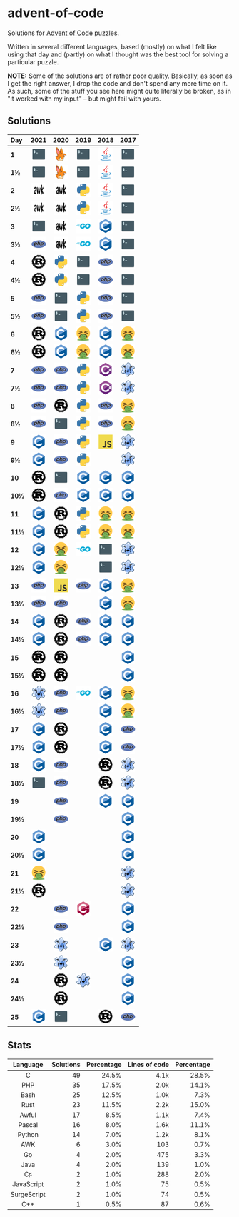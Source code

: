 # advent-of-code

Solutions for [Advent of Code](https://adventofcode.com/) puzzles.

Written in several different languages, based (mostly) on what I felt like using that day
and (partly) on what I thought was the best tool for solving a particular puzzle.

**NOTE:** Some of the solutions are of rather poor quality. Basically, as soon as I get the right answer,
I drop the code and don't spend any more time on it. As such, some of the stuff you see here might quite literally
be broken, as in "it worked with my input" – but might fail with yours.


## Solutions

| Day | 2021 | 2020 | 2019 | 2018 | 2017 |
| :--- | :---: | :---: | :---: | :---: | :---: |
| **1** | [![Bash](https://github.com/suve/advent-of-code/raw/master/.readme/sh.png)](2021/day01/sonar.sh) | [![SurgeScript](https://github.com/suve/advent-of-code/raw/master/.readme/ss.png)](2020/day01/expenses1.ss) | [![Bash](https://github.com/suve/advent-of-code/raw/master/.readme/sh.png)](2019/day01/fuel.sh) | [![Java](https://github.com/suve/advent-of-code/raw/master/.readme/java.png)](2018/day01/freq.java) | [![Bash](https://github.com/suve/advent-of-code/raw/master/.readme/sh.png)](2017/day01/captcha.sh) |
| **1½** | [![Bash](https://github.com/suve/advent-of-code/raw/master/.readme/sh.png)](2021/day01/triple-sonar.sh) | [![SurgeScript](https://github.com/suve/advent-of-code/raw/master/.readme/ss.png)](2020/day01/expenses2.ss) | [![Bash](https://github.com/suve/advent-of-code/raw/master/.readme/sh.png)](2019/day01/more-fuel.sh) | [![Java](https://github.com/suve/advent-of-code/raw/master/.readme/java.png)](2018/day01/freq2.java) | [![Bash](https://github.com/suve/advent-of-code/raw/master/.readme/sh.png)](2017/day01/captcha.sh) |
| **2** | [![AWK](https://github.com/suve/advent-of-code/raw/master/.readme/awk.png)](2021/day02/submarine.awk) | [![AWK](https://github.com/suve/advent-of-code/raw/master/.readme/awk.png)](2020/day02/passwords.awk) | [![Python](https://github.com/suve/advent-of-code/raw/master/.readme/py.png)](2019/day02/intcode.py) | [![Java](https://github.com/suve/advent-of-code/raw/master/.readme/java.png)](2018/day02/checksum.java) | [![Bash](https://github.com/suve/advent-of-code/raw/master/.readme/sh.png)](2017/day02/part1.sh) |
| **2½** | [![AWK](https://github.com/suve/advent-of-code/raw/master/.readme/awk.png)](2021/day02/submarine.awk) | [![AWK](https://github.com/suve/advent-of-code/raw/master/.readme/awk.png)](2020/day02/passwords2.awk) | [![Python](https://github.com/suve/advent-of-code/raw/master/.readme/py.png)](2019/day02/intcode2.py) | [![Java](https://github.com/suve/advent-of-code/raw/master/.readme/java.png)](2018/day02/findids.java) | [![Bash](https://github.com/suve/advent-of-code/raw/master/.readme/sh.png)](2017/day02/part2.sh) |
| **3** | [![Bash](https://github.com/suve/advent-of-code/raw/master/.readme/sh.png)](2021/day03/power.sh) | [![AWK](https://github.com/suve/advent-of-code/raw/master/.readme/awk.png)](2020/day03/trees.awk) | [![Go](https://github.com/suve/advent-of-code/raw/master/.readme/go.png)](2019/day03/wires.go) | [![C](https://github.com/suve/advent-of-code/raw/master/.readme/c.png)](2018/day03/fabric.c) | [![Bash](https://github.com/suve/advent-of-code/raw/master/.readme/sh.png)](2017/day03/spiral-dist.sh) |
| **3½** | [![PHP](https://github.com/suve/advent-of-code/raw/master/.readme/php.png)](2021/day03/oxygen.php) | [![AWK](https://github.com/suve/advent-of-code/raw/master/.readme/awk.png)](2020/day03/trees.awk) | [![Go](https://github.com/suve/advent-of-code/raw/master/.readme/go.png)](2019/day03/wires.go) | [![C](https://github.com/suve/advent-of-code/raw/master/.readme/c.png)](2018/day03/fabric.c) | [![Bash](https://github.com/suve/advent-of-code/raw/master/.readme/sh.png)](2017/day03/spiral-write.sh) |
| **4** | [![Rust](https://github.com/suve/advent-of-code/raw/master/.readme/rs.png)](2021/day04/bingo.rs) | [![Python](https://github.com/suve/advent-of-code/raw/master/.readme/py.png)](2020/day04/passports.py) | [![Bash](https://github.com/suve/advent-of-code/raw/master/.readme/sh.png)](2019/day04/password.sh) | [![PHP](https://github.com/suve/advent-of-code/raw/master/.readme/php.png)](2018/day04/strategy.php) | [![Bash](https://github.com/suve/advent-of-code/raw/master/.readme/sh.png)](2017/day04/checkpass.sh) |
| **4½** | [![Rust](https://github.com/suve/advent-of-code/raw/master/.readme/rs.png)](2021/day04/bingo.rs) | [![Python](https://github.com/suve/advent-of-code/raw/master/.readme/py.png)](2020/day04/valid-passports.py) | [![Bash](https://github.com/suve/advent-of-code/raw/master/.readme/sh.png)](2019/day04/password.sh) | [![PHP](https://github.com/suve/advent-of-code/raw/master/.readme/php.png)](2018/day04/strategy.php) | [![Bash](https://github.com/suve/advent-of-code/raw/master/.readme/sh.png)](2017/day04/checkpass.sh) |
| **5** | [![PHP](https://github.com/suve/advent-of-code/raw/master/.readme/php.png)](2021/day05/vents.php) | [![Bash](https://github.com/suve/advent-of-code/raw/master/.readme/sh.png)](2020/day05/boarding-pass.sh) | [![Python](https://github.com/suve/advent-of-code/raw/master/.readme/py.png)](2019/day05/intcode3.py) | [![PHP](https://github.com/suve/advent-of-code/raw/master/.readme/php.png)](2018/day05/polymer.php) | [![Bash](https://github.com/suve/advent-of-code/raw/master/.readme/sh.png)](2017/day05/jump.sh) |
| **5½** | [![PHP](https://github.com/suve/advent-of-code/raw/master/.readme/php.png)](2021/day05/vents.php) | [![Bash](https://github.com/suve/advent-of-code/raw/master/.readme/sh.png)](2020/day05/boarding-pass.sh) | [![Python](https://github.com/suve/advent-of-code/raw/master/.readme/py.png)](2019/day05/intcode3.py) | [![PHP](https://github.com/suve/advent-of-code/raw/master/.readme/php.png)](2018/day05/polymer.php) | [![Bash](https://github.com/suve/advent-of-code/raw/master/.readme/sh.png)](2017/day05/jump.sh) |
| **6** | [![Rust](https://github.com/suve/advent-of-code/raw/master/.readme/rs.png)](2021/day06/lanternfish.rs) | [![C](https://github.com/suve/advent-of-code/raw/master/.readme/c.png)](2020/day06/customs.c) | [![Awful](https://github.com/suve/advent-of-code/raw/master/.readme/yuk.png)](2019/day06/orbits.yuk) | [![C](https://github.com/suve/advent-of-code/raw/master/.readme/c.png)](2018/day06/flood.c) | [![Awful](https://github.com/suve/advent-of-code/raw/master/.readme/yuk.png)](2017/day06/realloc.yuk) |
| **6½** | [![Rust](https://github.com/suve/advent-of-code/raw/master/.readme/rs.png)](2021/day06/lanternfish.rs) | [![C](https://github.com/suve/advent-of-code/raw/master/.readme/c.png)](2020/day06/customs.c) | [![Awful](https://github.com/suve/advent-of-code/raw/master/.readme/yuk.png)](2019/day06/orbits.yuk) | [![C](https://github.com/suve/advent-of-code/raw/master/.readme/c.png)](2018/day06/flood.c) | [![Awful](https://github.com/suve/advent-of-code/raw/master/.readme/yuk.png)](2017/day06/realloc.yuk) |
| **7** | [![PHP](https://github.com/suve/advent-of-code/raw/master/.readme/php.png)](2021/day07/crabs.php) | [![PHP](https://github.com/suve/advent-of-code/raw/master/.readme/php.png)](2020/day07/bags.php) | [![Python](https://github.com/suve/advent-of-code/raw/master/.readme/py.png)](2019/day07/intcode.py) | [![C♯](https://github.com/suve/advent-of-code/raw/master/.readme/cs.png)](2018/day07/lotsa-steps.cs) | [![Pascal](https://github.com/suve/advent-of-code/raw/master/.readme/pas.png)](2017/day07/tower.pas) |
| **7½** | [![PHP](https://github.com/suve/advent-of-code/raw/master/.readme/php.png)](2021/day07/crabs.php) | [![PHP](https://github.com/suve/advent-of-code/raw/master/.readme/php.png)](2020/day07/bags.php) | [![Python](https://github.com/suve/advent-of-code/raw/master/.readme/py.png)](2019/day07/intcode-feedback.py) | [![C♯](https://github.com/suve/advent-of-code/raw/master/.readme/cs.png)](2018/day07/timed-steps.cs) | [![Pascal](https://github.com/suve/advent-of-code/raw/master/.readme/pas.png)](2017/day07/tower.pas) |
| **8** | [![PHP](https://github.com/suve/advent-of-code/raw/master/.readme/php.png)](2021/day08/easy-digits.php) | [![Rust](https://github.com/suve/advent-of-code/raw/master/.readme/rs.png)](2020/day08/console.rs) | [![Python](https://github.com/suve/advent-of-code/raw/master/.readme/py.png)](2019/day08/image-checksum.py) | [![PHP](https://github.com/suve/advent-of-code/raw/master/.readme/php.png)](2018/day08/tree.php) | [![Awful](https://github.com/suve/advent-of-code/raw/master/.readme/yuk.png)](2017/day08/cpu.yuk) |
| **8½** | [![PHP](https://github.com/suve/advent-of-code/raw/master/.readme/php.png)](2021/day08/decoder.php) | [![Bash](https://github.com/suve/advent-of-code/raw/master/.readme/sh.png)](2020/day08/part2.sh) | [![Python](https://github.com/suve/advent-of-code/raw/master/.readme/py.png)](2019/day08/image-decode.py) | [![PHP](https://github.com/suve/advent-of-code/raw/master/.readme/php.png)](2018/day08/tree.php) | [![Awful](https://github.com/suve/advent-of-code/raw/master/.readme/yuk.png)](2017/day08/cpu.yuk) |
| **9** | [![C](https://github.com/suve/advent-of-code/raw/master/.readme/c.png)](2021/day09/smoke.c) | [![PHP](https://github.com/suve/advent-of-code/raw/master/.readme/php.png)](2020/day09/xmas.php) | [![Python](https://github.com/suve/advent-of-code/raw/master/.readme/py.png)](2019/day09/intcode.py) | [![JavaScript](https://github.com/suve/advent-of-code/raw/master/.readme/js.png)](2018/day09/marbles.js) | [![Pascal](https://github.com/suve/advent-of-code/raw/master/.readme/pas.png)](2017/day09/stream.pas) |
| **9½** | [![C](https://github.com/suve/advent-of-code/raw/master/.readme/c.png)](2021/day09/smoke.c) | [![PHP](https://github.com/suve/advent-of-code/raw/master/.readme/php.png)](2020/day09/xmas.php) | [![Python](https://github.com/suve/advent-of-code/raw/master/.readme/py.png)](2019/day09/intcode.py) | | [![Pascal](https://github.com/suve/advent-of-code/raw/master/.readme/pas.png)](2017/day09/stream.pas) |
| **10** | [![Rust](https://github.com/suve/advent-of-code/raw/master/.readme/rs.png)](2021/day10/braces.rs) | [![Bash](https://github.com/suve/advent-of-code/raw/master/.readme/sh.png)](2020/day10/jolts.sh) | [![C](https://github.com/suve/advent-of-code/raw/master/.readme/c.png)](2019/day10/asteroids.c) | [![C](https://github.com/suve/advent-of-code/raw/master/.readme/c.png)](2018/day10/message-image.c) | [![C](https://github.com/suve/advent-of-code/raw/master/.readme/c.png)](2017/day10/knot.c) |
| **10½** | [![Rust](https://github.com/suve/advent-of-code/raw/master/.readme/rs.png)](2021/day10/braces.rs) | [![PHP](https://github.com/suve/advent-of-code/raw/master/.readme/php.png)](2020/day10/daisy-chain.php) | [![C](https://github.com/suve/advent-of-code/raw/master/.readme/c.png)](2019/day10/asteroids.c) | [![C](https://github.com/suve/advent-of-code/raw/master/.readme/c.png)](2018/day10/message-image.c) | [![C](https://github.com/suve/advent-of-code/raw/master/.readme/c.png)](2017/day10/knot2.c) |
| **11** | [![C](https://github.com/suve/advent-of-code/raw/master/.readme/c.png)](2021/day11/octopi.c) | [![Rust](https://github.com/suve/advent-of-code/raw/master/.readme/rs.png)](2020/day11/seats.rs) | [![Python](https://github.com/suve/advent-of-code/raw/master/.readme/py.png)](2019/day11/intcode.py) | [![Awful](https://github.com/suve/advent-of-code/raw/master/.readme/yuk.png)](2018/day11/power.yuk) | [![Awful](https://github.com/suve/advent-of-code/raw/master/.readme/yuk.png)](2017/day11/hex.yuk) |
| **11½** | [![C](https://github.com/suve/advent-of-code/raw/master/.readme/c.png)](2021/day11/octopi.c) | [![Rust](https://github.com/suve/advent-of-code/raw/master/.readme/rs.png)](2020/day11/seats2.rs) | [![Python](https://github.com/suve/advent-of-code/raw/master/.readme/py.png)](2019/day11/intcode.py) | [![Awful](https://github.com/suve/advent-of-code/raw/master/.readme/yuk.png)](2018/day11/power.yuk) | [![Awful](https://github.com/suve/advent-of-code/raw/master/.readme/yuk.png)](2017/day11/hex.yuk) |
| **12** | [![C](https://github.com/suve/advent-of-code/raw/master/.readme/c.png)](2021/day12/caves.c) | [![Awful](https://github.com/suve/advent-of-code/raw/master/.readme/yuk.png)](2020/day12/coords.yuk) | [![Go](https://github.com/suve/advent-of-code/raw/master/.readme/go.png)](2019/day12/gravity.go) | [![Bash](https://github.com/suve/advent-of-code/raw/master/.readme/sh.png)](2018/day12/plants.sh) | [![Pascal](https://github.com/suve/advent-of-code/raw/master/.readme/pas.png)](2017/day12/pipes.pas) |
| **12½** | [![C](https://github.com/suve/advent-of-code/raw/master/.readme/c.png)](2021/day12/caves.c) | [![Awful](https://github.com/suve/advent-of-code/raw/master/.readme/yuk.png)](2020/day12/waypoint.yuk) | | [![Bash](https://github.com/suve/advent-of-code/raw/master/.readme/sh.png)](2018/day12/ancient-plants.sh) | [![Pascal](https://github.com/suve/advent-of-code/raw/master/.readme/pas.png)](2017/day12/pipes.pas) |
| **13** | [![PHP](https://github.com/suve/advent-of-code/raw/master/.readme/php.png)](2021/day13/fold.php) | [![JavaScript](https://github.com/suve/advent-of-code/raw/master/.readme/js.png)](2020/day13/buses.js) | [![PHP](https://github.com/suve/advent-of-code/raw/master/.readme/php.png)](2019/day13/runner.php) | [![C](https://github.com/suve/advent-of-code/raw/master/.readme/c.png)](2018/day13/carts.c) | [![Awful](https://github.com/suve/advent-of-code/raw/master/.readme/yuk.png)](2017/day13/firewall.yuk) |
| **13½** | [![PHP](https://github.com/suve/advent-of-code/raw/master/.readme/php.png)](2021/day13/fold.php) | [![PHP](https://github.com/suve/advent-of-code/raw/master/.readme/php.png)](2020/day13/timestamp.php) | | [![C](https://github.com/suve/advent-of-code/raw/master/.readme/c.png)](2018/day13/carts.c) | [![Awful](https://github.com/suve/advent-of-code/raw/master/.readme/yuk.png)](2017/day13/firewall.yuk) |
| **14** | [![C](https://github.com/suve/advent-of-code/raw/master/.readme/c.png)](2021/day14/polymer.c) | [![Rust](https://github.com/suve/advent-of-code/raw/master/.readme/rs.png)](2020/day14/bitmask.rs) | [![PHP](https://github.com/suve/advent-of-code/raw/master/.readme/php.png)](2019/day14/ore-to-fuel.php) | [![C](https://github.com/suve/advent-of-code/raw/master/.readme/c.png)](2018/day14/recipes.c) | [![C](https://github.com/suve/advent-of-code/raw/master/.readme/c.png)](2017/day14/knot-again.c) |
| **14½** | [![C](https://github.com/suve/advent-of-code/raw/master/.readme/c.png)](2021/day14/polypair.c) | [![Rust](https://github.com/suve/advent-of-code/raw/master/.readme/rs.png)](2020/day14/bitmask2.rs) | [![PHP](https://github.com/suve/advent-of-code/raw/master/.readme/php.png)](2019/day14/ore-to-fuel.php) | [![C](https://github.com/suve/advent-of-code/raw/master/.readme/c.png)](2018/day14/recipes.c) | [![C](https://github.com/suve/advent-of-code/raw/master/.readme/c.png)](2017/day14/knot-again.c) |
| **15** | [![Rust](https://github.com/suve/advent-of-code/raw/master/.readme/rs.png)](2021/day15/risk.rs) | [![Rust](https://github.com/suve/advent-of-code/raw/master/.readme/rs.png)](2020/day15/numbers.rs) | | | [![C](https://github.com/suve/advent-of-code/raw/master/.readme/c.png)](2017/day15/generators.c) |
| **15½** | [![Rust](https://github.com/suve/advent-of-code/raw/master/.readme/rs.png)](2021/day15/risk.rs) | [![Rust](https://github.com/suve/advent-of-code/raw/master/.readme/rs.png)](2020/day15/numbers.rs) | | | [![C](https://github.com/suve/advent-of-code/raw/master/.readme/c.png)](2017/day15/generators.c) |
| **16** | [![Pascal](https://github.com/suve/advent-of-code/raw/master/.readme/pas.png)](2021/day16/bits.pas) | [![PHP](https://github.com/suve/advent-of-code/raw/master/.readme/php.png)](2020/day16/tickets.php) | [![Go](https://github.com/suve/advent-of-code/raw/master/.readme/go.png)](2019/day16/fft.go) | [![C](https://github.com/suve/advent-of-code/raw/master/.readme/c.png)](2018/day16/opcodes.c) | [![Awful](https://github.com/suve/advent-of-code/raw/master/.readme/yuk.png)](2017/day16/dance.yuk) |
| **16½** | [![Pascal](https://github.com/suve/advent-of-code/raw/master/.readme/pas.png)](2021/day16/bits.pas) | [![PHP](https://github.com/suve/advent-of-code/raw/master/.readme/php.png)](2020/day16/tickets.php) | | [![C](https://github.com/suve/advent-of-code/raw/master/.readme/c.png)](2018/day16/opcodes.c) | [![Awful](https://github.com/suve/advent-of-code/raw/master/.readme/yuk.png)](2017/day16/dance.yuk) |
| **17** | [![C](https://github.com/suve/advent-of-code/raw/master/.readme/c.png)](2021/day17/trajectory.c) | [![Rust](https://github.com/suve/advent-of-code/raw/master/.readme/rs.png)](2020/day17/cubes3.rs) | | [![C](https://github.com/suve/advent-of-code/raw/master/.readme/c.png)](2018/day17/water-sdl.c) | [![PHP](https://github.com/suve/advent-of-code/raw/master/.readme/php.png)](2017/day17/spinlock.php) |
| **17½** | [![C](https://github.com/suve/advent-of-code/raw/master/.readme/c.png)](2021/day17/trajectory.c) | [![Rust](https://github.com/suve/advent-of-code/raw/master/.readme/rs.png)](2020/day17/cubes4.rs) | | [![C](https://github.com/suve/advent-of-code/raw/master/.readme/c.png)](2018/day17/water-sdl.c) | [![PHP](https://github.com/suve/advent-of-code/raw/master/.readme/php.png)](2017/day17/spinlock2.php) |
| **18** | [![C](https://github.com/suve/advent-of-code/raw/master/.readme/c.png)](2021/day18/addition.c) | [![PHP](https://github.com/suve/advent-of-code/raw/master/.readme/php.png)](2020/day18/math.php) | | [![Rust](https://github.com/suve/advent-of-code/raw/master/.readme/rs.png)](2018/day18/settlers.rs) | [![Pascal](https://github.com/suve/advent-of-code/raw/master/.readme/pas.png)](2017/day18/duet.pas) |
| **18½** | [![Bash](https://github.com/suve/advent-of-code/raw/master/.readme/sh.png)](2021/day18/magnitude.sh) | [![PHP](https://github.com/suve/advent-of-code/raw/master/.readme/php.png)](2020/day18/math.php) | | [![Rust](https://github.com/suve/advent-of-code/raw/master/.readme/rs.png)](2018/day18/settlers2.rs) | [![Pascal](https://github.com/suve/advent-of-code/raw/master/.readme/pas.png)](2017/day18/duet2.pas) |
| **19** | | [![PHP](https://github.com/suve/advent-of-code/raw/master/.readme/php.png)](2020/day19/rules.php) | | [![C](https://github.com/suve/advent-of-code/raw/master/.readme/c.png)](2018/day19/iptr.c) | [![C](https://github.com/suve/advent-of-code/raw/master/.readme/c.png)](2017/day19/tubes.c) |
| **19½** | | [![PHP](https://github.com/suve/advent-of-code/raw/master/.readme/php.png)](2020/day19/rules.php) | | | [![C](https://github.com/suve/advent-of-code/raw/master/.readme/c.png)](2017/day19/tubes.c) |
| **20** | [![C](https://github.com/suve/advent-of-code/raw/master/.readme/c.png)](2021/day20/enhance.c) | | | | [![C](https://github.com/suve/advent-of-code/raw/master/.readme/c.png)](2017/day20/particles.c) |
| **20½** | [![C](https://github.com/suve/advent-of-code/raw/master/.readme/c.png)](2021/day20/enhance.c) | | | | [![C](https://github.com/suve/advent-of-code/raw/master/.readme/c.png)](2017/day20/particles2.c) |
| **21** | [![Awful](https://github.com/suve/advent-of-code/raw/master/.readme/yuk.png)](2021/day21/deterministic-dice.yuk) | | | | [![Pascal](https://github.com/suve/advent-of-code/raw/master/.readme/pas.png)](2017/day21/enhance.pas) |
| **21½** | [![Rust](https://github.com/suve/advent-of-code/raw/master/.readme/rs.png)](2021/day21/dirac-dice.rs) | | | | [![Pascal](https://github.com/suve/advent-of-code/raw/master/.readme/pas.png)](2017/day21/enhance.pas) |
| **22** | | [![PHP](https://github.com/suve/advent-of-code/raw/master/.readme/php.png)](2020/day22/kombat.php) | [![C++](https://github.com/suve/advent-of-code/raw/master/.readme/cpp.png)](2019/day22/cards.cpp) | | [![C](https://github.com/suve/advent-of-code/raw/master/.readme/c.png)](2017/day22/virus.c) |
| **22½** | | [![PHP](https://github.com/suve/advent-of-code/raw/master/.readme/php.png)](2020/day22/rekombat.php) | | | [![C](https://github.com/suve/advent-of-code/raw/master/.readme/c.png)](2017/day22/virus2.c) |
| **23** | | [![Pascal](https://github.com/suve/advent-of-code/raw/master/.readme/pas.png)](2020/day23/cups.pas) | | [![C](https://github.com/suve/advent-of-code/raw/master/.readme/c.png)](2018/day23/nanobots.c) | [![Pascal](https://github.com/suve/advent-of-code/raw/master/.readme/pas.png)](2017/day23/coprocessor.pas) |
| **23½** | | [![Pascal](https://github.com/suve/advent-of-code/raw/master/.readme/pas.png)](2020/day23/one-crab-million-cups.pas) | | | [![C](https://github.com/suve/advent-of-code/raw/master/.readme/c.png)](2017/day23/optimised.c) |
| **24** | | [![Rust](https://github.com/suve/advent-of-code/raw/master/.readme/rs.png)](2020/day24/tiles.rs) | [![Pascal](https://github.com/suve/advent-of-code/raw/master/.readme/pas.png)](2019/day24/bug-life.pas) | | [![C](https://github.com/suve/advent-of-code/raw/master/.readme/c.png)](2017/day24/bridge.c) |
| **24½** | | [![Rust](https://github.com/suve/advent-of-code/raw/master/.readme/rs.png)](2020/day24/tiles.rs) | | | [![C](https://github.com/suve/advent-of-code/raw/master/.readme/c.png)](2017/day24/bridge.c) |
| **25** | [![C](https://github.com/suve/advent-of-code/raw/master/.readme/c.png)](2021/day25/cucumbers.c) | [![Bash](https://github.com/suve/advent-of-code/raw/master/.readme/sh.png)](2020/day25/handshake.sh) | | [![Rust](https://github.com/suve/advent-of-code/raw/master/.readme/rs.png)](2018/day25/constellations.rs) | [![PHP](https://github.com/suve/advent-of-code/raw/master/.readme/php.png)](2017/day25/turing-machine.php) |


## Stats

| Language | Solutions | Percentage | Lines of code | Percentage |
| :---: | ---: | ---: | ---: | ---: |
| C | 49 | 24.5% | 4.1k | 28.5% |
| PHP | 35 | 17.5% | 2.0k | 14.1% |
| Bash | 25 | 12.5% | 1.0k | 7.3% |
| Rust | 23 | 11.5% | 2.2k | 15.0% |
| Awful | 17 | 8.5% | 1.1k | 7.4% |
| Pascal | 16 | 8.0% | 1.6k | 11.1% |
| Python | 14 | 7.0% | 1.2k | 8.1% |
| AWK | 6 | 3.0% | 103 | 0.7% |
| Go | 4 | 2.0% | 475 | 3.3% |
| Java | 4 | 2.0% | 139 | 1.0% |
| C♯ | 2 | 1.0% | 288 | 2.0% |
| JavaScript | 2 | 1.0% | 75 | 0.5% |
| SurgeScript | 2 | 1.0% | 74 | 0.5% |
| C++ | 1 | 0.5% | 87 | 0.6% |

